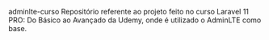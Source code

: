 adminlte-curso
Repositório referente ao projeto feito no curso Laravel 11 PRO: Do Básico ao Avançado da Udemy, onde é utilizado o AdminLTE como base.
